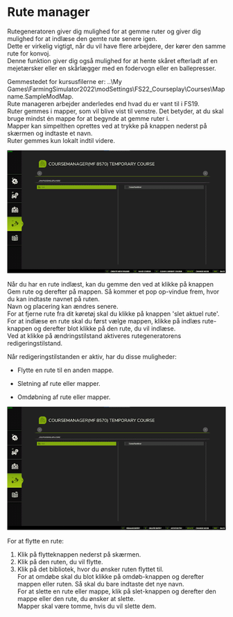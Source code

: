 # Rute manager

  
Rutegeneratoren giver dig mulighed for at gemme ruter og giver dig mulighed for at indlæse den gemte rute senere igen.  
Dette er virkelig vigtigt, når du vil have flere arbejdere, der kører den samme rute for konvoj.  
Denne funktion giver dig også mulighed for at hente skåret efterladt af en mejetærsker eller en skårlægger med en fodervogn eller en ballepresser.  
  
Gemmestedet for kursusfilerne er: ..\My Games\FarmingSimulator2022\modSettings\FS22_Courseplay\Courses\Mapname.SampleModMap.  
Rute manageren arbejder anderledes end hvad du er vant til i FS19.  
Ruter gemmes i mapper, som vil blive vist til venstre. Det betyder, at du skal bruge mindst én mappe for at begynde at gemme ruter i.  
Mapper kan simpelthen oprettes ved at trykke på knappen nederst på skærmen og indtaste et navn.  
Ruter gemmes kun lokalt indtil videre.  


![Image](../assets/images/managerbasehelp_0_0_765_430.png)

  
Når du har en rute indlæst, kan du gemme den ved at klikke på knappen Gem rute og derefter på mappen. Så kommer et pop op-vindue frem, hvor du kan indtaste navnet på ruten.  
Navn og placering kan ændres senere.  
For at fjerne rute fra dit køretøj skal du klikke på knappen 'slet aktuel rute'.  
For at indlæse en rute skal du først vælge mappen, klikke på indlæs rute-knappen og derefter blot klikke på den rute, du vil indlæse.  
Ved at klikke på ændringstilstand aktiveres rutegeneratorens redigeringstilstand.  


  
Når redigeringstilstanden er aktiv, har du disse muligheder:  

- Flytte en rute til en anden mappe.  

- Sletning af rute eller mapper.  

- Omdøbning af rute eller mapper.  


![Image](../assets/images/manageredithelp_0_0_765_430.png)

  
For at flytte en rute:  
  1) Klik på flytteknappen nederst på skærmen.  
  2) Klik på den ruten, du vil flytte.  
  3) Klik på det bibliotek, hvor du ønsker ruten flyttet til.  
For at omdøbe skal du blot klikke på omdøb-knappen og derefter mappen eller ruten. Så skal du bare indtaste det nye navn.  
For at slette en rute eller mappe, klik på slet-knappen og derefter den mappe eller den rute, du ønsker at slette.  
Mapper skal være tomme, hvis du vil slette dem.  


